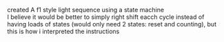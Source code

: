 created A f1 style light sequence using a state machine<br>
I believe it would be better to simply right shift eacch cycle instead of having loads of states (would only need 2 states: reset and counting), but this is how i interpreted the instructions